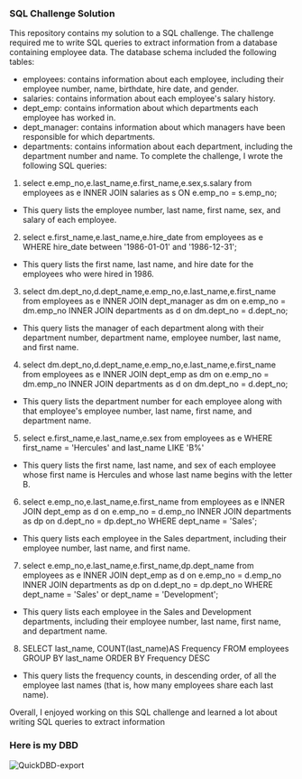 ### SQL Challenge Solution
This repository contains my solution to a SQL challenge. The challenge required me to write SQL queries to extract information from a database containing employee data. The database schema included the following tables:

- employees: contains information about each employee, including their employee number, name, birthdate, hire date, and gender.
- salaries: contains information about each employee's salary history.
- dept_emp: contains information about which departments each employee has worked in.
- dept_manager: contains information about which managers have been responsible for which departments.
- departments: contains information about each department, including the department number and name.
To complete the challenge, I wrote the following SQL queries:

1. select e.emp_no,e.last_name,e.first_name,e.sex,s.salary from employees as e INNER JOIN salaries as s ON e.emp_no = s.emp_no;
  * This query lists the employee number, last name, first name, sex, and salary of each employee.

2. select e.first_name,e.last_name,e.hire_date from employees as e WHERE hire_date between '1986-01-01' and '1986-12-31';
  * This query lists the first name, last name, and hire date for the employees who were hired in 1986.

3. select dm.dept_no,d.dept_name,e.emp_no,e.last_name,e.first_name from employees as e INNER JOIN dept_manager as dm on e.emp_no = dm.emp_no INNER JOIN departments as d on dm.dept_no = d.dept_no;
  * This query lists the manager of each department along with their department number, department name, employee number, last name, and first name.

4. select dm.dept_no,d.dept_name,e.emp_no,e.last_name,e.first_name from employees as e INNER JOIN dept_emp as dm on e.emp_no = dm.emp_no INNER JOIN departments as d on dm.dept_no = d.dept_no;
  * This query lists the department number for each employee along with that employee's employee number, last name, first name, and department name.

5. select e.first_name,e.last_name,e.sex from employees as e WHERE first_name = 'Hercules' and last_name LIKE 'B%'
  * This query lists the first name, last name, and sex of each employee whose first name is Hercules and whose last name begins with the letter B.

6. select e.emp_no,e.last_name,e.first_name from employees as e INNER JOIN dept_emp as d on e.emp_no = d.emp_no INNER JOIN departments as dp on d.dept_no = dp.dept_no WHERE dept_name = 'Sales';
  * This query lists each employee in the Sales department, including their employee number, last name, and first name.

7. select e.emp_no,e.last_name,e.first_name,dp.dept_name from employees as e INNER JOIN dept_emp as d on e.emp_no = d.emp_no INNER JOIN departments as dp on d.dept_no = dp.dept_no WHERE dept_name = 'Sales' or dept_name = 'Development';
 * This query lists each employee in the Sales and Development departments, including their employee number, last name, first name, and department name.

8. SELECT last_name, COUNT(last_name)AS Frequency FROM employees GROUP BY last_name ORDER BY Frequency DESC
* This query lists the frequency counts, in descending order, of all the employee last names (that is, how many employees share each last name).

Overall, I enjoyed working on this SQL challenge and learned a lot about writing SQL queries to extract information

### Here is my DBD 
![QuickDBD-export](https://user-images.githubusercontent.com/35157651/235561443-155f576c-87a5-40fc-8975-f05dfb9a1472.png)

